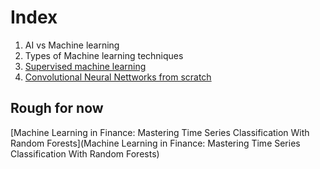 # Index

1. AI vs Machine learning
2. Types of Machine learning techniques
3. [Supervised machine learning](https://towardsdev.com/machine-learning-algorithms-1-simple-linear-regression-4791764f5b2d)
4. [Convolutional Neural Nettworks from scratch](https://medium.com/latinxinai/convolutional-neural-network-from-scratch-6b1c856e1c07)







## Rough for now
[Machine Learning in Finance: Mastering Time Series Classification With Random Forests](Machine Learning in Finance: Mastering Time Series Classification With Random Forests)
